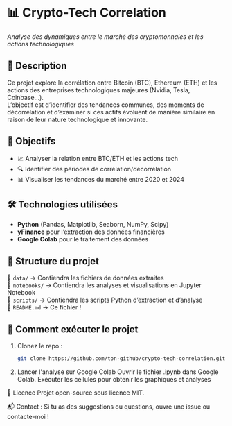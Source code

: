 # 📊 Crypto-Tech Correlation  
*Analyse des dynamiques entre le marché des cryptomonnaies et les actions technologiques*  

## 📝 Description  
Ce projet explore la corrélation entre Bitcoin (BTC), Ethereum (ETH) et les actions des entreprises technologiques majeures (Nvidia, Tesla, Coinbase…).  
L’objectif est d’identifier des tendances communes, des moments de décorrélation et d’examiner si ces actifs évoluent de manière similaire en raison de leur nature technologique et innovante.  

## 📌 Objectifs  
- 📈 Analyser la relation entre BTC/ETH et les actions tech  
- 🔍 Identifier des périodes de corrélation/décorrélation  
- 📊 Visualiser les tendances du marché entre 2020 et 2024  

## 🛠️ Technologies utilisées  
- **Python** (Pandas, Matplotlib, Seaborn, NumPy, Scipy)  
- **yFinance** pour l’extraction des données financières  
- **Google Colab** pour le traitement des données  

## 📂 Structure du projet  
📁 `data/` → Contiendra les fichiers de données extraites  
📁 `notebooks/` → Contiendra les analyses et visualisations en Jupyter Notebook  
📁 `scripts/` → Contiendra les scripts Python d’extraction et d’analyse  
📄 `README.md` → Ce fichier !  

## 🚀 Comment exécuter le projet  
1. Clonez le repo :  
   ```bash
   git clone https://github.com/ton-github/crypto-tech-correlation.git

2. Lancer l'analyse sur Google Colab
   Ouvrir le fichier .ipynb dans Google Colab.
   Exécuter les cellules pour obtenir les graphiques et analyses
   
📄 Licence
Projet open-source sous licence MIT.

📬 Contact : Si tu as des suggestions ou questions, ouvre une issue ou contacte-moi !

